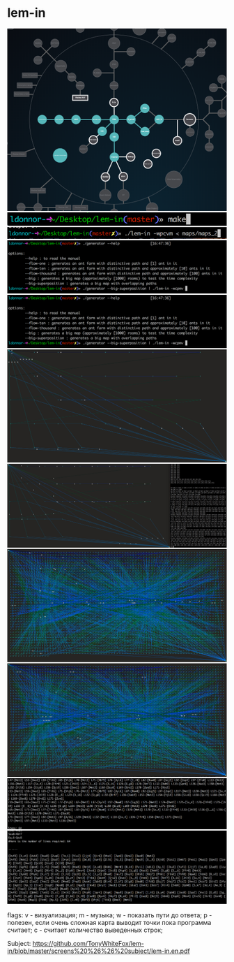 # lem-in
![screenshot of sample](https://github.com/TonyWhiteFox/lem-in/blob/master/screens%20%26%26%20subject/Tree.png)
![screenshot of sample](https://github.com/TonyWhiteFox/lem-in/blob/master/screens%20%26%26%20subject/start.png)
![screenshot of sample](https://github.com/TonyWhiteFox/lem-in/blob/master/screens%20%26%26%20subject/start1.png)
![screenshot of sample](https://github.com/TonyWhiteFox/lem-in/blob/master/screens%20%26%26%20subject/start2.png)
![screenshot of sample](https://github.com/TonyWhiteFox/lem-in/blob/master/screens%20%26%26%20subject/start2.png)
![screenshot of sample](https://github.com/TonyWhiteFox/lem-in/blob/master/screens%20%26%26%20subject/sample1.png)
![screenshot of sample](https://github.com/TonyWhiteFox/lem-in/blob/master/screens%20%26%26%20subject/sample2.png)
![screenshot of sample](https://github.com/TonyWhiteFox/lem-in/blob/master/screens%20%26%26%20subject/sample3.png)
![screenshot of sample](https://github.com/TonyWhiteFox/lem-in/blob/master/screens%20%26%26%20subject/sample4.png)
![screenshot of sample](https://github.com/TonyWhiteFox/lem-in/blob/master/screens%20%26%26%20subject/sample5.png)
![screenshot of sample](https://github.com/TonyWhiteFox/lem-in/blob/master/screens%20%26%26%20subject/sample6.png)

flags:
v - визуализация;
m - музыка;
w - показать пути до ответа;
p - полезен, если очень сложная карта выводит точки пока программа считает;
c - считает количество выведенных строк;

Subject: https://github.com/TonyWhiteFox/lem-in/blob/master/screens%20%26%26%20subject/lem-in.en.pdf
